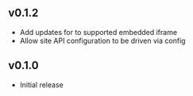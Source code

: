 ## v0.1.2
* Add updates for to supported embedded iframe
* Allow site API configuration to be driven via config

## v0.1.0
* Initial release
